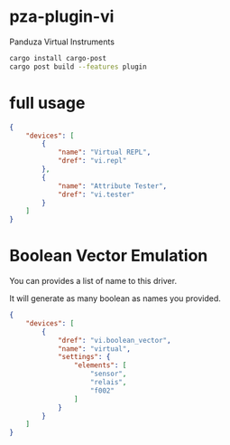 # pza-plugin-vi
Panduza Virtual Instruments

```bash
cargo install cargo-post
cargo post build --features plugin
```

# full usage

```json
{
    "devices": [
        {
            "name": "Virtual REPL",
            "dref": "vi.repl"
        },
        {
            "name": "Attribute Tester",
            "dref": "vi.tester"
        }
    ]
}
```

# Boolean Vector Emulation

You can provides a list of name to this driver.

It will generate as many boolean as names you provided.

```json
{
    "devices": [
        {
            "dref": "vi.boolean_vector",
            "name": "virtual",
            "settings": {
                "elements": [
                    "sensor",
                    "relais",
                    "f002"
                ]
            }
        }
    ]
}
```


